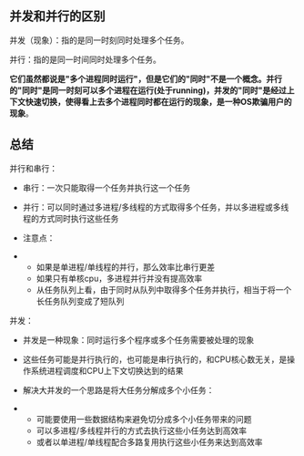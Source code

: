 ## 并发和并行的区别

并发（现象）：指的是同一时刻同时处理多个任务。

并行：指的是同一时间同时处理多个任务。

**它们虽然都说是"多个进程同时运行"，但是它们的"同时"不是一个概念。并行的"同时"是同一时刻可以多个进程在运行(处于running)，并发的"同时"是经过上下文快速切换，使得看上去多个进程同时都在运行的现象，是一种OS欺骗用户的现象**。

## 总结

并行和串行：

- 串行：一次只能取得一个任务并执行这一个任务

- 并行：可以同时通过多进程/多线程的方式取得多个任务，并以多进程或多线程的方式同时执行这些任务

- 注意点：

- - 如果是单进程/单线程的并行，那么效率比串行更差
  - 如果只有单核cpu，多进程并行并没有提高效率
  - 从任务队列上看，由于同时从队列中取得多个任务并执行，相当于将一个长任务队列变成了短队列

并发：

- 并发是一种现象：同时运行多个程序或多个任务需要被处理的现象

- 这些任务可能是并行执行的，也可能是串行执行的，和CPU核心数无关，是操作系统进程调度和CPU上下文切换达到的结果

- 解决大并发的一个思路是将大任务分解成多个小任务：

- - 可能要使用一些数据结构来避免切分成多个小任务带来的问题
  - 可以多进程/多线程并行的方式去执行这些小任务达到高效率
  - 或者以单进程/单线程配合多路复用执行这些小任务来达到高效率